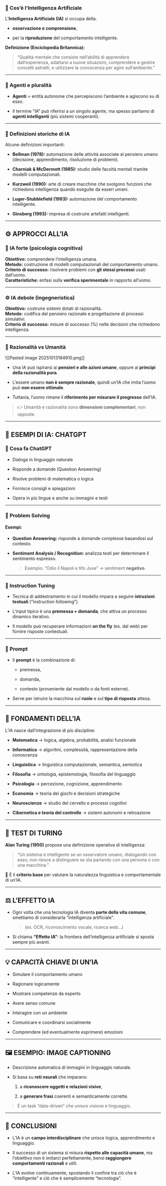 ### 🔹 Cos’è l’Intelligenza Artificiale

L’**Intelligenza Artificiale (IA)** si occupa della:

- **osservazione e comprensione**,
    
- per la **riproduzione** del comportamento intelligente.
    

**Definizione (Enciclopedia Britannica):**

> “Qualità mentale che consiste nell’abilità di apprendere dall’esperienza, adattarsi a nuove situazioni, comprendere e gestire concetti astratti, e utilizzare la conoscenza per agire sull’ambiente.”

---

### 🔸 Agenti e pluralità

- **Agenti** = entità autonome che percepiscono l’ambiente e agiscono su di esso.
    
- Il termine “IA” può riferirsi a un singolo agente, ma spesso parliamo di **agenti intelligenti** (più sistemi cooperanti).
    

---

### 🔸 Definizioni storiche di IA

Alcune definizioni importanti:

- **Bellman (1978):** automazione delle attività associate al pensiero umano (decisione, apprendimento, risoluzione di problemi).
    
- **Charniak & McDermott (1985):** studio delle facoltà mentali tramite modelli computazionali.
    
- **Kurzweil (1990):** arte di creare macchine che svolgono funzioni che richiedono intelligenza quando eseguite da esseri umani.
    
- **Luger-Stubblefield (1993):** automazione del comportamento intelligente.
    
- **Ginsberg (1993):** impresa di costruire artefatti intelligenti.
    

---

## ⚙️ APPROCCI ALL’IA

### 🧩 IA forte (psicologia cognitiva)

**Obiettivo:** comprendere l’intelligenza umana.  
**Metodo:** costruzione di modelli computazionali del comportamento umano.  
**Criterio di successo:** risolvere problemi con **gli stessi processi** usati dall’uomo.  
**Caratteristiche:** enfasi sulla **verifica sperimentale** in rapporto all’uomo.

---

### ⚙️ IA debole (ingegneristica)

**Obiettivo:** costruire sistemi dotati di razionalità.  
**Metodo:** codifica del pensiero razionale e progettazione di processi simulativi.  
**Criterio di successo:** misure di successo (%) nelle decisioni che richiedono intelligenza.

---

### 🧮 Razionalità vs Umanità
![[Pasted image 20251013184910.png]]


- Una IA può ispirarsi ai **pensieri e alle azioni umane**, oppure ai **principi della razionalità pura**.
    
- L’essere umano **non è sempre razionale**, quindi un’IA che imita l’uomo può **non essere ottimale**.
    
- Tuttavia, l’uomo rimane il **riferimento per misurare il progresso** dell’IA.
    

> 👉 Umanità e razionalità sono **dimensioni complementari**, non opposte.

---

## 💬 ESEMPI DI IA: CHATGPT

### 🔹 Cosa fa ChatGPT

- Dialoga in linguaggio naturale
    
- Risponde a domande (Question Answering)
    
- Risolve problemi di matematica o logica
    
- Fornisce consigli e spiegazioni
    
- Opera in più lingue e anche su immagini e testi
    

---

### 🧠 Problem Solving

#### Esempi:

- **Question Answering:** risponde a domande complesse basandosi sul contesto.
    
- **Sentiment Analysis / Recognition:** analizza testi per determinare il sentimento espresso.
    
    > Esempio: “Odio il Napoli e tifo Juve” → sentiment **negativo**.
    

---

### 🔸 Instruction Tuning

- Tecnica di addestramento in cui il modello impara a seguire **istruzioni testuali** (“instruction following”).
    
- L’input tipico è una **premessa + domanda**, che attiva un processo dinamico iterativo.
    
- Il modello può recuperare informazioni **on the fly** (es. dal web) per fornire risposte contestuali.
    

---

### 🔸 Prompt

- Il **prompt** è la combinazione di:
    
    - premessa,
        
    - domanda,
        
    - contesto (proveniente dal modello o da fonti esterne).
        
- Serve per istruire la macchina sul **ruolo** e sul **tipo di risposta** attesa.
    

---

## 🧱 FONDAMENTI DELL’IA

L’IA nasce dall’integrazione di più discipline:

- **Matematica** → logica, algebra, probabilità, analisi funzionale
    
- **Informatica** → algoritmi, complessità, rappresentazione della conoscenza
    
- **Linguistica** → linguistica computazionale, semantica, semiotica
    
- **Filosofia** → ontologia, epistemologia, filosofia del linguaggio
    
- **Psicologia** → percezione, cognizione, apprendimento
    
- **Economia** → teoria dei giochi e decisioni strategiche
    
- **Neuroscienze** → studio del cervello e processi cognitivi
    
- **Cibernetica e teoria del controllo** → sistemi autonomi e retroazione
    

---

## 🧩 TEST DI TURING

**Alan Turing (1950)** propose una definizione operativa di intelligenza:

> “Un sistema è intelligente se un osservatore umano, dialogando con esso, non riesce a distinguere se sta parlando con una persona o con una macchina.”

🧠 È il **criterio base** per valutare la naturalezza linguistica e comportamentale di un’IA.

---

## ⚖️ L’EFFETTO IA

- Ogni volta che una tecnologia IA diventa **parte della vita comune**, smettiamo di considerarla “intelligenza artificiale”.
    
    > (es. OCR, riconoscimento vocale, ricerca web…)
    
- Si chiama **“Effetto IA”**: la frontiera dell’intelligenza artificiale si sposta sempre più avanti.
    

---

## 💡 CAPACITÀ CHIAVE DI UN’IA

- Simulare il comportamento umano
    
- Ragionare logicamente
    
- Mostrare competenze da esperto
    
- Avere senso comune
    
- Interagire con un ambiente
    
- Comunicare e coordinarsi socialmente
    
- Comprendere (ed eventualmente esprimere) emozioni
    

---

## 🖼️ ESEMPIO: IMAGE CAPTIONING

- Descrizione automatica di immagini in linguaggio naturale.
    
- Si basa su **reti neurali** che imparano:
    
    1. a **riconoscere oggetti e relazioni visive**,
        
    2. a **generare frasi** coerenti e semanticamente corrette.
        

> È un task “data-driven” che unisce visione e linguaggio.

---

## 🧭 CONCLUSIONI

- L’IA è un **campo interdisciplinare** che unisce logica, apprendimento e linguaggio.
    
- Il successo di un sistema si misura **rispetto alle capacità umane**, ma l’obiettivo non è imitarci perfettamente, bensì **raggiungere comportamenti razionali** e utili.
    
- L’IA evolve continuamente, spostando il confine tra ciò che è “intelligente” e ciò che è semplicemente “tecnologia”.
